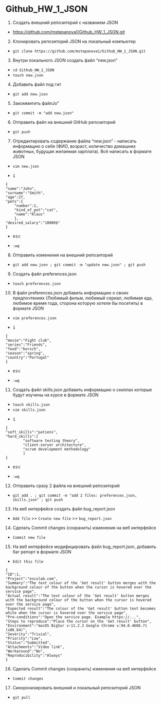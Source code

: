 # Github_HW_1_JSON

1. Создать внешний репозиторий c названием JSON
- <https://github.com/mstepanova1/Github_HW_1_JSON.git>

 2. Клонировать репозиторий JSON на локальный компьютер
- `git clone https://github.com/mstepanova1/Github_HW_1_JSON.git`

 3. Внутри локального JSON создать файл “new.json”
- `cd Github_HW_1_JSON`
- `touch new.json`

 4. Добавить файл под гит
- `git add new.json`

 5. Закоммитить файлJo"
- `git commit -m "add new.json"`

 6. Отправить файл на внешний GitHub репозиторий
- `git push`

 7. Отредактировать содержание файла “new.json” - написать информацию о себе (ФИО, возраст, количество домашних животных, будущая желаемая зарплата). Всё написать в формате JSON
- `vim new.json`
- <pre><kbd>i</kbd></pre>
```
{
"name":"John",
"surname":"Smith",
"age":27,
"pets":{
	"number":1,
	"kind_of_pet":"cat",
	"name":"Klaus"
	},
"desired_salary":"10000$"
}
```
- <pre><kbd>esc</kbd></pre>
- `:wq`

 8. Отправить изменения на внешний репозиторий
- `git add new.json ; git commit -m "update new.json" ; git push`

 9. Создать файл preferences.json
- `touch preferences.json`

 10. В файл preferences.json добавить информацию о своих предпочтениях (Любимый фильм, любимый сериал, любимая еда, любимое время года, сторона которую хотели бы посетить) в формате JSON
- `vim preferences.json`
- <pre><kbd>i</kbd></pre>
```
{
"movie":"Fight club",
"series":"Friends",
"food":"borsch",
"season":"spring",
"country":"Portugal"
}
```
- <pre><kbd>esc</kbd></pre>
- `:wq`

 11. Создать файл skills.json добавить информацию о скиллах которые будут изучены на курсе в формате JSON
- `touch skills.json`
- `vim skills.json`
- <pre><kbd>i</kbd></pre>
```
{
"soft_skills":"patiens",
"hard_skills":[
		"software testing theory",
		"client-server architecture",
		"scrum development methodology"
		]
}
```
- <pre><kbd>esc</kbd></pre>
- `:wq`

 12. Отправить сразу 2 файла на внешний репозиторий
- `git add . ; git commit -m "add 2 files: preferences.json, skills.json" ; git push`

 13. На веб интерфейсе создать файл bug_report.json
- `Add file` >> `Create new file` >> `bug_report.json`

 14. Сделать Commit changes (сохранить) изменения на веб интерфейсе
- `Commit new file`

 15. На веб интерфейсе модифицировать файл bug_report.json, добавить баг репорт в формате JSON
- `Edit this file`
```
{
"ID":1,
"Project":"esculab.com",
"Summary":"The text colour of the 'Get result' button merges with the background colour of the button when the cursor is hovered over the service page",
"Actual result":"The text colour of the 'Get result' button merges with the background colour of the button when the cursor is hovered over the service page",
"Expected result":"The colour of the 'Get result' button text becomes white when the cursor is hovered over the service page",
"Pre-conditions":"Open the service page. Example https://...",
"Steps to reproduce":"Place the cursor on the 'Get result' button",
"Environment":"macOS BigSur v:11.2.3 Google Chrome v:94.0.4606.71 (x86_64)",
"Severity":"Trivial",
"Priority":"Low",
"Status":"Submitted",
"Attachments":"Video link",
"Workaround":"No", 
"Reproducibility":"Always"
}
```
 16. Сделать Commit changes (сохранить) изменения на веб интерфейсе
- `Commit changes`

 17. Синхронизировать внешний и локальный репозиторий JSON
- `git pull`

